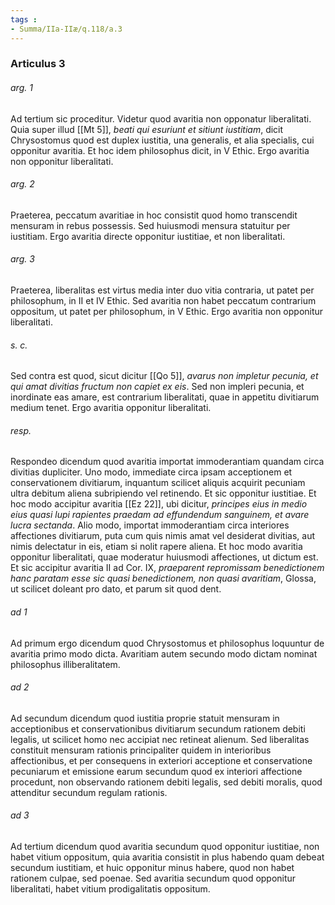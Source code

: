 ```yaml
---
tags : 
- Summa/IIa-IIæ/q.118/a.3
---
```


### Articulus 3

###### arg. 1
Ad tertium sic proceditur. Videtur quod avaritia non opponatur liberalitati. Quia super illud [[Mt 5]], *beati qui esuriunt et sitiunt iustitiam*, dicit Chrysostomus quod est duplex iustitia, una generalis, et alia specialis, cui opponitur avaritia. Et hoc idem philosophus dicit, in V Ethic. Ergo avaritia non opponitur liberalitati.

###### arg. 2
Praeterea, peccatum avaritiae in hoc consistit quod homo transcendit mensuram in rebus possessis. Sed huiusmodi mensura statuitur per iustitiam. Ergo avaritia directe opponitur iustitiae, et non liberalitati.

###### arg. 3
Praeterea, liberalitas est virtus media inter duo vitia contraria, ut patet per philosophum, in II et IV Ethic. Sed avaritia non habet peccatum contrarium oppositum, ut patet per philosophum, in V Ethic. Ergo avaritia non opponitur liberalitati.

###### s. c.
Sed contra est quod, sicut dicitur [[Qo 5]], *avarus non impletur pecunia, et qui amat divitias fructum non capiet ex eis*. Sed non impleri pecunia, et inordinate eas amare, est contrarium liberalitati, quae in appetitu divitiarum medium tenet. Ergo avaritia opponitur liberalitati.

###### resp.
Respondeo dicendum quod avaritia importat immoderantiam quandam circa divitias dupliciter. Uno modo, immediate circa ipsam acceptionem et conservationem divitiarum, inquantum scilicet aliquis acquirit pecuniam ultra debitum aliena subripiendo vel retinendo. Et sic opponitur iustitiae. Et hoc modo accipitur avaritia [[Ez 22]], ubi dicitur, *principes eius in medio eius quasi lupi rapientes praedam ad effundendum sanguinem, et avare lucra sectanda*. Alio modo, importat immoderantiam circa interiores affectiones divitiarum, puta cum quis nimis amat vel desiderat divitias, aut nimis delectatur in eis, etiam si nolit rapere aliena. Et hoc modo avaritia opponitur liberalitati, quae moderatur huiusmodi affectiones, ut dictum est. Et sic accipitur avaritia II ad Cor. IX, *praeparent repromissam benedictionem hanc paratam esse sic quasi benedictionem, non quasi avaritiam*, Glossa, ut scilicet doleant pro dato, et parum sit quod dent.

###### ad 1
Ad primum ergo dicendum quod Chrysostomus et philosophus loquuntur de avaritia primo modo dicta. Avaritiam autem secundo modo dictam nominat philosophus illiberalitatem.

###### ad 2
Ad secundum dicendum quod iustitia proprie statuit mensuram in acceptionibus et conservationibus divitiarum secundum rationem debiti legalis, ut scilicet homo nec accipiat nec retineat alienum. Sed liberalitas constituit mensuram rationis principaliter quidem in interioribus affectionibus, et per consequens in exteriori acceptione et conservatione pecuniarum et emissione earum secundum quod ex interiori affectione procedunt, non observando rationem debiti legalis, sed debiti moralis, quod attenditur secundum regulam rationis.

###### ad 3
Ad tertium dicendum quod avaritia secundum quod opponitur iustitiae, non habet vitium oppositum, quia avaritia consistit in plus habendo quam debeat secundum iustitiam, et huic opponitur minus habere, quod non habet rationem culpae, sed poenae. Sed avaritia secundum quod opponitur liberalitati, habet vitium prodigalitatis oppositum.

